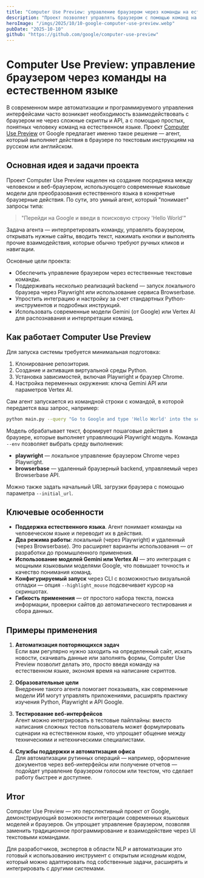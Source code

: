 ```yaml
---
title: "Computer Use Preview: управление браузером через команды на естественном языке"
description: "Проект позволяет управлять браузером с помощью команд на естественном языке, используя API Gemini или Vertex AI, с поддержкой локального или удалённого запуска."
heroImage: "/imgs/2025/10/10-google-computer-use-preview.webp"
pubDate: "2025-10-10"
github: "https://github.com/google/computer-use-preview"
---
```


# Computer Use Preview: управление браузером через команды на естественном языке

В современном мире автоматизации и программируемого управления интерфейсами часто возникает необходимость взаимодействовать с браузером не через сложные скрипты и API, а с помощью простых, понятных человеку команд на естественном языке. Проект [Computer Use Preview](https://github.com/google/computer-use-preview) от Google предлагает именно такое решение — агент, который выполняет действия в браузере по текстовым инструкциям на русском или английском.


## Основная идея и задачи проекта

Проект Computer Use Preview нацелен на создание посредника между человеком и веб-браузером, использующего современные языковые модели для преобразования естественного языка в конкретные браузерные действия. По сути, это умный агент, который "понимает" запросы типа: 

> "Перейди на Google и введи в поисковую строку 'Hello World'"

Задача агента — интерпретировать команду, управлять браузером, открывать нужные сайты, вводить текст, нажимать кнопки и выполнять прочие взаимодействия, которые обычно требуют ручных кликов и навигации.

Основные цели проекта:
- Обеспечить управление браузером через естественные текстовые команды.
- Поддерживать несколько реализаций backend — запуск локального браузера через Playwright или использование сервиса Browserbase.
- Упростить интеграцию и настройку за счет стандартных Python-инструментов и подробных инструкций.
- Использовать современные модели Gemini (от Google) или Vertex AI для распознавания и интерпретации команд.


## Как работает Computer Use Preview

Для запуска системы требуется минимальная подготовка:

1. Клонирование репозитория.
2. Создание и активация виртуальной среды Python.
3. Установка зависимостей, включая Playwright и браузер Chrome.
4. Настройка переменных окружения: ключа Gemini API или параметров Vertex AI.

Сам агент запускается из командной строки с командой, в которой передается ваш запрос, например:

```bash
python main.py --query "Go to Google and type 'Hello World' into the search bar" --env="playwright"
```

Модель обрабатывает текст, формирует пошаговые действия в браузере, которые выполняет управляющий Playwright модуль. Команда `--env` позволяет выбрать среду выполнения:

- **playwright** — локальное управление браузером Chrome через Playwright.
- **browserbase** — удаленный браузерный backend, управляемый через Browserbase API.

Можно также задать начальный URL загрузки браузера с помощью параметра `--initial_url`.


## Ключевые особенности

- **Поддержка естественного языка**. Агент понимает команды на человеческом языке и переводит их в действия.
- **Два режима работы**: локальный (через Playwright) и удаленный (через Browserbase). Это расширяет варианты использования — от разработки до промышленного применения.
- **Использование моделей Gemini или Vertex AI** — это интеграция с мощными языковыми моделями Google, что повышает точность и качество понимания команд.
- **Конфигурируемый запуск** через CLI с возможностью визуальной отладки — опция `--highlight_mouse` подсвечивает курсор на скриншотах.
- **Гибкость применения** — от простого набора текста, поиска информации, проверки сайтов до автоматического тестирования и сбора данных.


## Примеры применения

1. **Автоматизация повторяющихся задач**  
Если вам регулярно нужно заходить на определенный сайт, искать новости, скачивать данные или заполнять формы, Computer Use Preview позволит делать это, просто введя команду на естественном языке, экономя время на написание скриптов.

2. **Образовательные цели**  
Внедрение такого агента помогает показывать, как современные модели ИИ могут управлять приложениями, расширять практику изучения Python, Playwright и API Google.

3. **Тестирование веб-интерфейсов**  
Агент можно интегрировать в тестовые пайплайны: вместо написания сложных тестов пользователь может формулировать сценарии на естественном языке, что упрощает общение между техническими и нетехническими специалистами.

4. **Службы поддержки и автоматизация офиса**  
Для автоматизации рутинных операций — например, оформление документов через веб-интерфейсы или получение отчетов — подойдет управление браузером голосом или текстом, что сделает работу быстрее и доступнее.


## Итог

Computer Use Preview — это перспективный проект от Google, демонстрирующий возможности интеграции современных языковых моделей и браузеров. Он упрощает управление браузером, позволяя заменить традиционное программирование и взаимодействие через UI текстовыми командами.

Для разработчиков, экспертов в области NLP и автоматизации это готовый к использованию инструмент с открытым исходным кодом, который можно адаптировать под собственные задачи, расширять и интегрировать с другими системами.